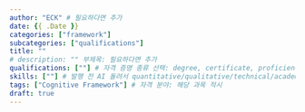 ```yaml
---
author: "ECK" # 필요하다면 추가
date: {{ .Date }}
categories: ["framework"]
subcategories: ["qualifications"]
title: ""
# description: "" 부제목: 필요하다면 추가
qualifications: [""] # 자격 증명 종류 선택: degree, certificate, proficiency, test, exam
skills: [""] # 발행 전 AI 돌려서 quantitative/qualitative/technical/academic skillset 추출하기
tags: ["Cognitive Framework"] # 자격 분야: 해당 과목 적시
draft: true
---
```

